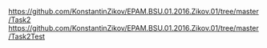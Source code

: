 https://github.com/KonstantinZikov/EPAM.BSU.01.2016.Zikov.01/tree/master/Task2
https://github.com/KonstantinZikov/EPAM.BSU.01.2016.Zikov.01/tree/master/Task2Test
